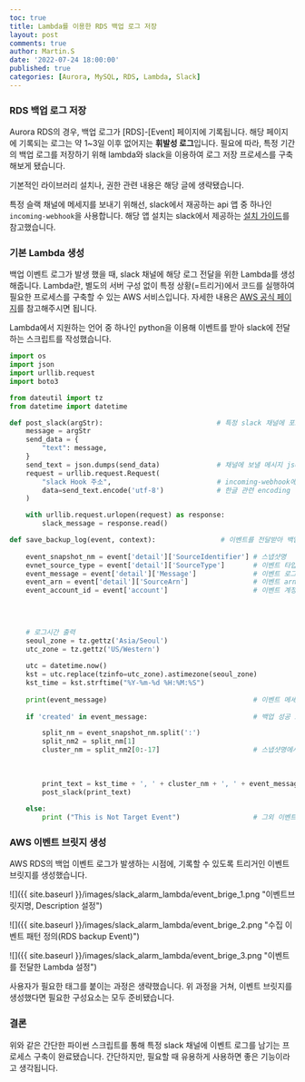 ```yaml
---
toc: true
title: Lambda를 이용한 RDS 백업 로그 저장
layout: post
comments: true
author: Martin.S
date: '2022-07-24 18:00:00'
published: true
categories: [Aurora, MySQL, RDS, Lambda, Slack]
---
```


### RDS 백업 로그 저장
Aurora RDS의 경우, 백업 로그가 \[RDS\]-\[Event\] 페이지에 기록됩니다. 해당 페이지에 기록되는 로그는 약 1~3일 이후 없어지는 **휘발성 로그**입니다. 
필요에 따라, 특정 기간의 백업 로그를 저장하기 위해 lambda와 slack을 이용하여 로그 저장 프로세스를 구축해보게 됐습니다.

기본적인 라이브러리 설치나, 권한 관련 내용은 해당 글에 생략됐습니다.

특정 슬랙 채널에 메세지를 보내기 위해선, slack에서 재공하는 api 앱 중 하나인 `incoming-webhook`을 사용합니다.
해당 앱 설치는 slack에서 제공하는 [설치 가이드](https://slack.com/intl/ko-kr/help/articles/115005265063-Slack%EC%9A%A9-%EC%88%98%EC%8B%A0-%EC%9B%B9%ED%9B%84%ED%81%AC)를 참고했습니다.

### 기본 Lambda 생성
백업 이벤트 로그가 발생 했을 때, slack 채널에 해당 로그 전달을 위한 Lambda를 생성해줍니다.
Lambda란, 별도의 서버 구성 없이 특정 상황(=트리거)에서 코드를 실행하여 필요한 프로세스를 구축할 수 있는 AWS 서비스입니다.
자세한 내용은 [AWS 공식 페이지](https://docs.aws.amazon.com/ko_kr/lambda/latest/dg/welcome.html)를 참고해주시면 됩니다.

Lambda에서 지원하는 언어 중 하나인 python을 이용해 이벤트를 받아 slack에 전달하는 스크립트를 작성했습니다.

```python
import os
import json
import urllib.request
import boto3

from dateutil import tz
from datetime import datetime

def post_slack(argStr):                            # 특정 slack 채널에 포스팅하는 함수 선언
    message = argStr                      
    send_data = {
        "text": message,
    }
    send_text = json.dumps(send_data)              # 채널에 보낼 메시지 json형식으로 전환
    request = urllib.request.Request(
        "slack Hook 주소",                          # incoming-webhook에서 제공한 url
        data=send_text.encode('utf-8')             # 한글 관련 encoding 
    )

    with urllib.request.urlopen(request) as response:
        slack_message = response.read()

def save_backup_log(event, context):                # 이벤트를 전달받아 백업 로그를 slack 채널에 전달할 메인 함수 선언
    
    event_snapshot_nm = event['detail']['SourceIdentifier'] # 스냅샷명
    evnet_source_type = event['detail']['SourceType']       # 이벤트 타입
    event_message = event['detail']['Message']              # 이벤트 로그
    event_arn = event['detail']['SourceArn']                # 이벤트 arn
    event_account_id = event['account']                     # 이벤트 계정 ID
    
    

        
    # 로그시간 출력
    seoul_zone = tz.gettz('Asia/Seoul')
    utc_zone = tz.gettz('US/Western')
    
    utc = datetime.now()
    kst = utc.replace(tzinfo=utc_zone).astimezone(seoul_zone)
    kst_time = kst.strftime("%Y-%m-%d %H:%M:%S")
    
    print(event_message)                                    # 이벤트 메세지 확인용 print
    
    if 'created' in event_message:                          # 백업 성공 로그일 경우에만, slack 채널에 전달

        split_nm = event_snapshot_nm.split(':')
        split_nm2 = split_nm[1]
        cluster_nm = split_nm2[0:-17]                       # 스냅샷명에서, cluster명 필터링
        
    
        
        print_text = kst_time + ', ' + cluster_nm + ', ' + event_message + ', ' + event_snapshot_nm   # 출력할 메세지 포맷 결정
        post_slack(print_text)
    
    else:
        print ("This is Not Target Event")                  # 그외 이벤트는 람다 로그로만 남도록 설정.
```

### AWS 이벤트 브릿지 생성
AWS RDS의 백업 이벤트 로그가 발생하는 시점에, 기록할 수 있도록 트리거인 이벤트 브릿지를 생성했습니다.

![]({{ site.baseurl }}/images/slack_alarm_lambda/event_brige_1.png "이벤트브릿지명, Description 설정")

![]({{ site.baseurl }}/images/slack_alarm_lambda/event_brige_2.png "수집 이벤트 패턴 정의(RDS backup Event)")

![]({{ site.baseurl }}/images/slack_alarm_lambda/event_brige_3.png "이벤트를 전달한 Lambda 설정")

사용자가 필요한 태그를 붙이는 과정은 생략했습니다. 위 과정을 거쳐, 이벤트 브릿지를 생성했다면 필요한 구성요소는 모두 준비됐습니다.


### 결론
위와 같은 간단한 파이썬 스크립트를 통해 특정 slack 채널에 이벤트 로그를 남기는 프로세스 구축이 완료됐습니다.
간단하지만, 필요할 때 유용하게 사용하면 좋은 기능이라고 생각됩니다.